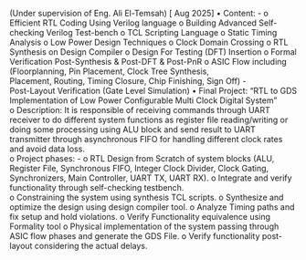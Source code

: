  (Under supervision of Eng. Ali El-Temsah) [ Aug 2025] 
• Content: - 
o Efficient RTL Coding Using Verilog language 
o Building Advanced Self-checking Verilog Test-bench 
o TCL Scripting Language 
o Static Timing Analysis 
o Low Power Design Techniques 
o Clock Domain Crossing 
o RTL Synthesis on Design Compiler 
o Design For Testing (DFT) Insertion 
o Formal Verification Post-Synthesis & Post-DFT & Post-PnR 
o ASIC Flow including (Floorplanning, Pin Placement, Clock Tree Synthesis,       
Placement, Routing, Timing Closure, Chip Finishing, Sign Off) -      
Post-Layout Verification (Gate Level Simulation) 
• Final Project: “RTL to GDS Implementation of Low Power Configurable Multi Clock Digital 
System”  
o Description: It is responsible of receiving commands through UART receiver to do different 
system functions as register file reading/writing or doing some processing using ALU block 
and send result to UART transmitter through asynchronous FIFO for handling different 
clock rates and avoid data loss.                  
o Project phases: - 
o RTL Design from Scratch of system blocks (ALU, Register File, Synchronous FIFO, 
Integer Clock Divider, Clock Gating, Synchronizers, Main Controller, UART TX, UART 
RX). 
o Integrate and verify functionality through self-checking testbench.  
o Constraining the system using synthesis TCL scripts. 
o Synthesize and optimize the design using design compiler tool. 
o Analyze Timing paths and fix setup and hold violations. 
o Verify Functionality equivalence using Formality tool 
o Physical implementation of the system passing through ASIC flow phases and 
generate the GDS File. 
o Verify functionality post-layout considering the actual delays.  
